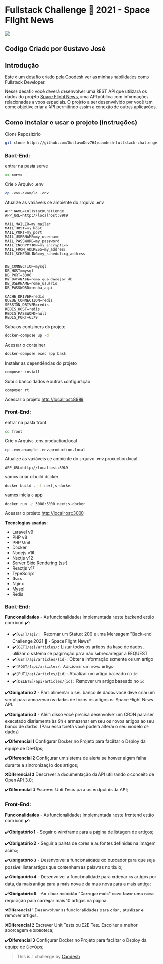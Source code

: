 # Fullstack  Challenge 🏅 2021 - Space Flight News
<p><img src="https://user-images.githubusercontent.com/59968150/155863054-6fed318c-5c78-4315-9491-6d05479a83b5.svg" /></p>

## Codigo Criado por Gustavo José

## Introdução

Este é um desafio criado pela [Coodesh](https://coodesh.com/) ver as minhas habilidades como Fullstack Developer.

Nesse desafio você deverá desenvolver uma REST API que utilizará os dados do projeto [Space Flight News](https://api.spaceflightnewsapi.net/v3/documentation), uma API pública com informações relacionadas a voos espaciais. O projeto a ser desenvolvido por você tem como objetivo criar a API permitindo assim a conexão de outras aplicações.

## Como instalar e usar o projeto (instruções)
Clone Repositório
```sh
git clone https://github.com/GustavoDev764/coodesh-fullstack-challenge.git
```
### Back-End:

entrar na pasta serve
```sh
cd serve
```

Crie o Arquivo .env
```sh
cp .env.example .env
```
Atualize as variáveis de ambiente do arquivo .env
```dosini
APP_NAME=FullstackChallenge
APP_URL=http://localhost:8989

MAIL_MAILER=my_mailer
MAIL_HOST=my_host
MAIL_PORT=my_port
MAIL_USERNAME=my_username
MAIL_PASSWORD=my_password
MAIL_ENCRYPTION=my_encryption
MAIL_FROM_ADDRESS=my_address
MAIL_SCHEDULING=my_scheduling_address


DB_CONNECTION=mysql
DB_HOST=mysql
DB_PORT=3306
DB_DATABASE=nome_que_desejar_db
DB_USERNAME=nome_usuario
DB_PASSWORD=senha_aqui

CACHE_DRIVER=redis
QUEUE_CONNECTION=redis
SESSION_DRIVER=redis
REDIS_HOST=redis
REDIS_PASSWORD=null
REDIS_PORT=6379
```
Suba os containers do projeto
```sh
docker-compose up -d
```
Acessar o container
```sh
docker-compose exec app bash
```
Instalar as dependências do projeto
```sh
composer install
```
Subi o banco dados e outras configuração
```sh
composer rt
```
Acessar o projeto
[http://localhost:8989](http://localhost:8989)

### Front-End:

entrar na pasta front
```sh
cd front
```

Crie o Arquivo .env.production.local
```sh
cp .env.example .env.production.local
```

Atualize as variáveis de ambiente do arquivo .env.production.local
```dosini
APP_URL=http://localhost:8989
```

vamos criar o build docker
```sh
docker build . -t nextjs-docker
```

vamos inicia o app
```sh
docker run -p 3000:3000 nextjs-docker
```
Acessar o projeto
[http://localhost:3000](http://localhost:3000)

**Tecnologias usadas**:
- Laravel v9
- PHP v8
- PHP Unit
- Docker
- Nodejs v16
- Nextjs v12
- Server Side Rendering (ssr)
- Reactjs v17
- TypeScript
- Scss
- Nginx
- Mysql
- Redis

### Back-End:
**Funcionalidades** - As funcionalidades implementada neste backend estão com icon :heavy_check_mark::

- :heavy_check_mark:`[GET]/api/: ` Retornar um Status: 200 e uma Mensagem "Back-end Challenge 2021 🏅 - Space Flight News"
- :heavy_check_mark:`[GET]/api/articles/:`   Listar todos os artigos da base de dados, utilizar o sistema de paginação para não sobrecarregar a REQUEST
- :heavy_check_mark:`[GET]/api/articles/{id}:` Obter a informação somente de um artigo
- :heavy_check_mark:`[POST/]api/articles/:` Adicionar um novo artigo
- :heavy_check_mark:`[PUT]/api/articles/{id}:` Atualizar um artigo baseado no `id`
- :heavy_check_mark:`[DELETE]/api/articles/{id}:` Remover um artigo baseado no `id`

:heavy_check_mark:**Obrigatório 2** - Para alimentar o seu banco de dados você deve criar um script para armazenar os dados de todos os artigos na Space Flight News API.

:heavy_check_mark:**Obrigatório 3** - Além disso você precisa desenvolver um CRON para ser executado diariamente às 9h e armazenar em seu os novos artigos ao seu banco de dados. (Para essa tarefa você poderá alterar o seu modelo de dados)

:heavy_check_mark:**Diferencial 1** Configurar Docker no Projeto para facilitar o Deploy da equipe de DevOps;

:heavy_check_mark:**Diferencial 2** Configurar um sistema de alerta se houver algum falha durante a sincronização dos artigos;

:x:**Diferencial 3** Descrever a documentação da API utilizando o conceito de Open API 3.0;

:heavy_check_mark:**Diferencial 4** Escrever Unit Tests para os endpoints da API;

### Front-End:
**Funcionalidades** - As funcionalidades implementada neste frontend estão com icon :heavy_check_mark::

:heavy_check_mark:**Obrigatório 1** - Seguir o wireframe para a página de listagem de artigos;

:heavy_check_mark:**Obrigatório 2** - Seguir a paleta de cores e as fontes definidas na imagem acima;

:heavy_check_mark:**Obrigatório 3** - Desenvolver a funcionalidade do buscador para que seja possível listar artigos que contenham as palavras no título;

:heavy_check_mark:**Obrigatório 4** - Desenvolver a funcionalidade para ordenar os artigos por data, da mais antiga para a mais nova e da mais nova para a mais antiga;

:heavy_check_mark:**Obrigatório 5** - Ao clicar no botão "Carregar mais" deve fazer uma nova requisição para carregar mais 10 artigos na página.

:x:**Diferencial 1** Desenvolver as funcionalidades para criar , atualizar e remover artigos.

:x:**Diferencial 2** Escrever Unit Tests ou E2E Test. Escolher a melhor abordagem e biblioteca;

:heavy_check_mark:**Diferencial 3** Configurar Docker no Projeto para facilitar o Deploy da equipe de DevOps;

>  This is a challenge by [Coodesh](https://coodesh.com/)
